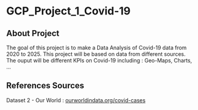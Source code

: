 # GCP_Project_1_Covid-19

## About Project

The goal of this project is to make a Data Analysis of Covid-19 data from 2020 to 2025.
This project will be based on data from different sources.
The ouput will be different KPIs on Covid-19 including : Geo-Maps, Charts, ...

## References Sources

Dataset 2 - Our World : [ourworldindata.org/covid-cases](https://ourworldindata.org/covid-cases)
